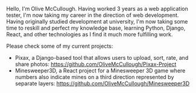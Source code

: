 Hello, I'm Olive McCullough.
Having worked 3 years as a web application tester, I'm now taking my career in the direction of web development.
Having originally studied development at university, I'm now taking some time to reskill and perfect my knowledge base, learning Python, Django, React, and other technologies as I find it much more fulfilling work.

Please check some of my current projects:
- Pixax, a Django-based tool that allows users to upload, sort, rate, and share photos: https://github.com/OliveMcCullough/Pixax-Project
- Minesweeper3D, a React project for a Minesweeper 3D game where numbers also indicate mines on a third direction represented by separate layers: https://github.com/OliveMcCullough/Minesweeper3D
